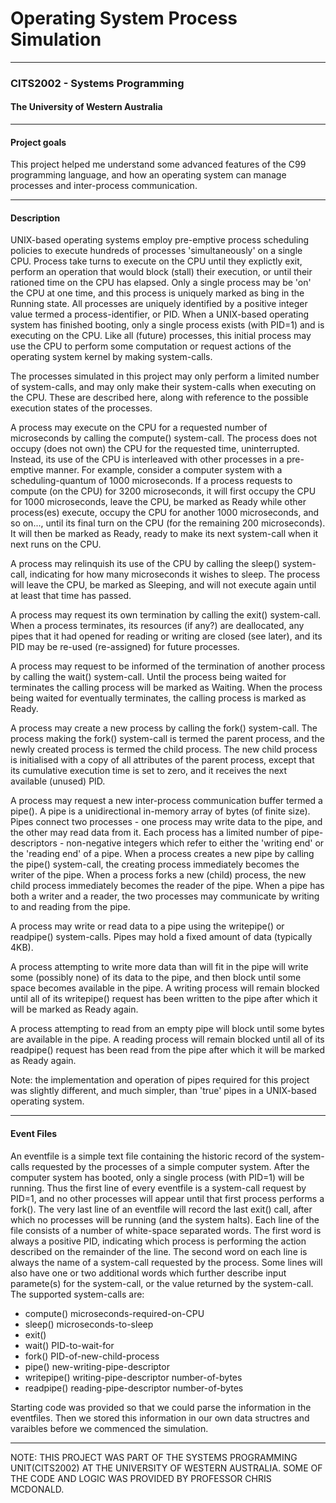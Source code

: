 # Operating System Process Simulation
---
### CITS2002 - Systems Programming
#### The University of Western Australia

---
#### Project goals
This project helped me understand some advanced features of the C99 programming language, and how an operating system can manage processes and inter-process communication.

---
#### Description
UNIX-based operating systems employ pre-emptive process scheduling policies to execute hundreds of processes 'simultaneously' on a single CPU. Process take turns to execute on the CPU until they explictly exit, perform an operation that would block (stall) their execution, or until their rationed time on the CPU has elapsed. Only a single process may be 'on' the CPU at one time, and this process is uniquely marked as bing in the Running state. All processes are uniquely identified by a positive integer value termed a process-identifier, or PID. When a UNIX-based operating system has finished booting, only a single process exists (with PID=1) and is executing on the CPU. Like all (future) processes, this initial process may use the CPU to perform some computation or request actions of the operating system kernel by making system-calls.

The processes simulated in this project may only perform a limited number of system-calls, and may only make their system-calls when executing on the CPU. These are described here, along with reference to the possible execution states of the processes.

A process may execute on the CPU for a requested number of microseconds by calling the compute() system-call. The process does not occupy (does not own) the CPU for the requested time, uninterrupted. Instead, its use of the CPU is interleaved with other processes in a pre-emptive manner. For example, consider a computer system with a scheduling-quantum of 1000 microseconds. If a process requests to compute (on the CPU) for 3200 microseconds, it will first occupy the CPU for 1000 microseconds, leave the CPU, be marked as Ready while other process(es) execute, occupy the CPU for another 1000 microseconds, and so on..., until its final turn on the CPU (for the remaining 200 microseconds). It will then be marked as Ready, ready to make its next system-call when it next runs on the CPU.

A process may relinquish its use of the CPU by calling the sleep() system-call, indicating for how many microseconds it wishes to sleep. The process will leave the CPU, be marked as Sleeping, and will not execute again until at least that time has passed.

A process may request its own termination by calling the exit() system-call. When a process terminates, its resources (if any?) are deallocated, any pipes that it had opened for reading or writing are closed (see later), and its PID may be re-used (re-assigned) for future processes.

A process may request to be informed of the termination of another process by calling the wait() system-call. Until the process being waited for terminates the calling process will be marked as Waiting. When the process being waited for eventually terminates, the calling process is marked as Ready.

A process may create a new process by calling the fork() system-call. The process making the fork() system-call is termed the parent process, and the newly created process is termed the child process. The new child process is initialised with a copy of all attributes of the parent process, except that its cumulative execution time is set to zero, and it receives the next available (unused) PID.

A process may request a new inter-process communication buffer termed a pipe(). A pipe is a unidirectional in-memory array of bytes (of finite size). Pipes connect two processes - one process may write data to the pipe, and the other may read data from it. Each process has a limited number of pipe-descriptors - non-negative integers which refer to either the 'writing end' or the 'reading end' of a pipe. When a process creates a new pipe by calling the pipe() system-call, the creating process immediately becomes the writer of the pipe. When a process forks a new (child) process, the new child process immediately becomes the reader of the pipe. When a pipe has both a writer and a reader, the two processes may communicate by writing to and reading from the pipe.

A process may write or read data to a pipe using the writepipe() or readpipe() system-calls. Pipes may hold a fixed amount of data (typically 4KB).

A process attempting to write more data than will fit in the pipe will write some (possibly none) of its data to the pipe, and then block until some space becomes available in the pipe. A writing process will remain blocked until all of its writepipe() request has been written to the pipe after which it will be marked as Ready again.

A process attempting to read from an empty pipe will block until some bytes are available in the pipe. A reading process will remain blocked until all of its readpipe() request has been read from the pipe after which it will be marked as Ready again.

Note: the implementation and operation of pipes required for this project was slightly different, and much simpler, than 'true' pipes in a UNIX-based operating system.

---
#### Event Files
An eventfile is a simple text file containing the historic record of the system-calls requested by the processes of a simple computer system. After the computer system has booted, only a single process (with PID=1) will be running. Thus the first line of every eventfile is a system-call request by PID=1, and no other processes will appear until that first process performs a fork(). The very last line of an eventfile will record the last exit() call, after which no processes will be running (and the system halts). Each line of the file consists of a number of white-space separated words. The first word is always a positive PID, indicating which process is performing the action described on the remainder of the line. The second word on each line is always the name of a system-call requested by the process. Some lines will also have one or two additional words which further describe input paramete(s) for the system-call, or the value returned by the system-call. The supported system-calls are:

  - compute() microseconds-required-on-CPU
  - sleep() microseconds-to-sleep
  - exit()
  - wait() PID-to-wait-for
  - fork() PID-of-new-child-process
  - pipe() new-writing-pipe-descriptor
  - writepipe() writing-pipe-descriptor number-of-bytes
  - readpipe() reading-pipe-descriptor number-of-bytes

Starting code was provided so that we could parse the information in the eventfiles. Then we stored this information in our own data structres and varaibles before we commenced the simulation.

---
NOTE: THIS PROJECT WAS PART OF THE SYSTEMS PROGRAMMING UNIT(CITS2002) AT THE UNIVERSITY OF WESTERN AUSTRALIA. SOME OF THE CODE AND LOGIC WAS PROVIDED BY PROFESSOR CHRIS MCDONALD. 
